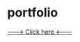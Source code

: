 # portfolio


<div class="badge-base LI-profile-badge" data-locale="en_US" data-size="medium" data-theme="dark" data-type="VERTICAL" data-vanity="drishti-csml" data-version="v1"><a class="badge-base__link LI-simple-link" href="https://in.linkedin.com/in/drishti-csml?trk=profile-badge">---> Click here <---</a></div>
              
